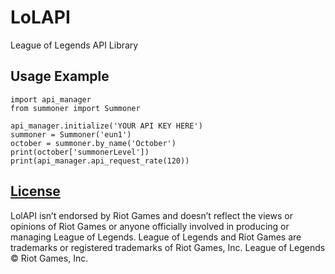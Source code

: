 # LoLAPI
League of Legends API Library

## Usage Example
```
import api_manager
from summoner import Summoner

api_manager.initialize('YOUR API KEY HERE')
summoner = Summoner('eun1')
october = summoner.by_name('October')
print(october['summonerLevel'])
print(api_manager.api_request_rate(120))
```

## [License](LICENSE)

LolAPI isn’t endorsed by Riot Games and doesn’t reflect the views or opinions of Riot Games
or anyone officially involved in producing or managing League of Legends. League of Legends and Riot Games are
trademarks or registered trademarks of Riot Games, Inc. League of Legends © Riot Games, Inc.

